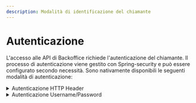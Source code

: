 ```yaml
---
description: Modalità di identificazione del chiamante
---
```


# Autenticazione

L'accesso alle API di Backoffice richiede l'autenticazione del chiamante. Il processo di autenticazione viene gestito con Spring-security e può essere configurato secondo necessità. Sono nativamente disponibili le seguenti modalità di autenticazione:

<details>

<summary>Autenticazione HTTP Header</summary>

Il principal viene individuato dal valore dell'header HTTP `GOVHUB-CONSUMER-PRINCIPAL`.&#x20;

Questa modalità viene utilizzata da GovShell per comunicare l'identità dell'operatore autenticato e deve essere consentita solo da fonti fidate (intranet).

</details>

<details>

<summary>Autenticazione Username/Password</summary>

L'utenza viene identificata tramite username e password comunicate tramite HTTP Basic Autentication come specificato nella [RFC 7617](https://www.rfc-editor.org/rfc/rfc7617)

La modalità predefinita di gestione delle password è In-Memory tramite file di configurazione. Per maggiori informazioni sulle modalità di compilazione del file, fare riferimento alla [documentazione di Spring Security](https://docs.spring.io/spring-security/reference/servlet/authentication/passwords/in-memory.html)

L'uso di questa modalità deve essere prevista solo in comunicazioni cifrate (HTTPS).

</details>
